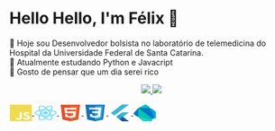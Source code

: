 # Hello Hello, I'm Félix 👋


🔭 Hoje sou Desenvolvedor bolsista no laboratório de telemedicina do Hospital da Universidade Federal de Santa Catarina.<br>
🌱 Atualmente estudando Python e Javacript<br>
🤔 Gosto de pensar que um dia serei rico<br>

<div align="center">
  <a href="https://github.com/felixx97">
  <img height="180em" src="https://github-readme-stats.vercel.app/api?username=felixx97&show_icons=true&theme=dark&include_all_commits=true"/>
  <img height="180em" src="https://github-readme-stats.vercel.app/api/top-langs/?username=felixx97&layout=compact&langs_count=7&theme=dark"/>
</div>

  
  <div><br>
    <img align="center" alt="Félix-Js" height="30" width="40" src="https://raw.githubusercontent.com/devicons/devicon/master/icons/javascript/javascript-plain.svg">
    <img align="center" alt="Félix-React" height="30" width="40" src="https://raw.githubusercontent.com/devicons/devicon/master/icons/react/react-original.svg">
    <img align="center" alt="Félix-HTML" height="30" width="40" src="https://raw.githubusercontent.com/devicons/devicon/master/icons/html5/html5-original.svg">
    <img align="center" alt="Félix-CSS" height="30" width="40" src="https://raw.githubusercontent.com/devicons/devicon/master/icons/css3/css3-original.svg">
    <img align="center" alt="Félix-CSS" height="30" width="40" src="https://raw.githubusercontent.com/devicons/devicon/master/icons/flutter/flutter-original.svg">
    <img align="center" alt="Félix-CSS" height="30" width="40" src="https://raw.githubusercontent.com/devicons/devicon/master/icons/dart/dart-original.svg">
    
  </div>
<!--
**felixx97/felixx97** is a ✨ _special_ ✨ repository because its `README.md` (this file) appears on your GitHub profile.

Here are some ideas to get you started:

- 🔭 Hoje trabalho com suporte e Front-End ...
- 🌱 Atualmente estudando React Native, Javascript, HTML e CSS. ...
- 👯 I’m looking to coll ...
- 🤔 Estou em busca de amigos para estudar.  ...
- 💬 Me pergunte sobre quem você seria em um filme\anime ...
- 📫 How to reach me: ...
- 😄 Pronouns: ...
- ⚡ Fun fact: ...
-->
